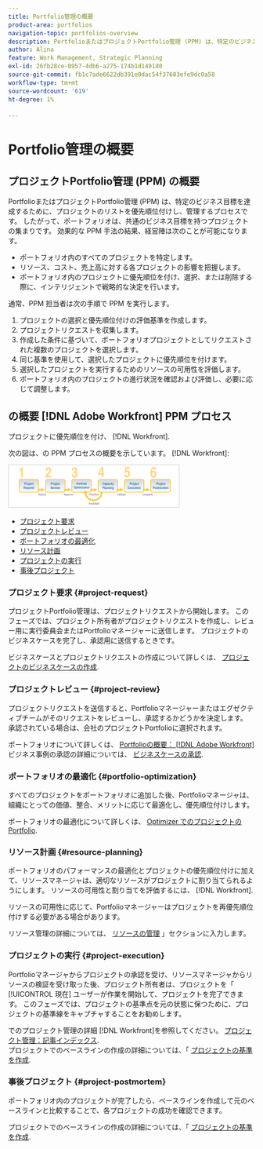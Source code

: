 ```yaml
---
title: Portfolio管理の概要
product-area: portfolios
navigation-topic: portfolios-overview
description: PortfolioまたはプロジェクトPortfolio管理 (PPM) は、特定のビジネス目標を達成するために、プロジェクトのリストを優先順位付けし、管理するプロセスです。 ポートフォリオは、共通のビジネス目標を持つプロジェクトの集まりです。
author: Alina
feature: Work Management, Strategic Planning
exl-id: 26fb28ce-0957-4db6-a275-174b1d149180
source-git-commit: fb1c7ade6622db391e0dac54f37603efe9dc0a58
workflow-type: tm+mt
source-wordcount: '619'
ht-degree: 1%

---
```


# Portfolio管理の概要

## プロジェクトPortfolio管理 (PPM) の概要

PortfolioまたはプロジェクトPortfolio管理 (PPM) は、特定のビジネス目標を達成するために、プロジェクトのリストを優先順位付けし、管理するプロセスです。 したがって、ポートフォリオは、共通のビジネス目標を持つプロジェクトの集まりです。 効果的な PPM 手法の結果、経営陣は次のことが可能になります。

* ポートフォリオ内のすべてのプロジェクトを特定します。
* リソース、コスト、売上高に対する各プロジェクトの影響を把握します。
* ポートフォリオ内のプロジェクトに優先順位を付け、選択、または削除する際に、インテリジェントで戦略的な決定を行います。

通常、PPM 担当者は次の手順で PPM を実行します。

1. プロジェクトの選択と優先順位付けの評価基準を作成します。
1. プロジェクトリクエストを収集します。
1. 作成した条件に基づいて、ポートフォリオプロジェクトとしてリクエストされた複数のプロジェクトを選択します。
1. 同じ基準を使用して、選択したプロジェクトに優先順位を付けます。
1. 選択したプロジェクトを実行するためのリソースの可用性を評価します。
1. ポートフォリオ内のプロジェクトの進行状況を確認および評価し、必要に応じて調整します。

## の概要 [!DNL Adobe Workfront] PPM プロセス

プロジェクトに優先順位を付け、 [!DNL Workfront].

次の図は、の PPM プロセスの概要を示しています。 [!DNL Workfront]:

![](assets/pm1-350x88.png)

* [プロジェクト要求](#project-request)
* [プロジェクトレビュー](#project-review)
* [ポートフォリオの最適化](#portfolio-optimization)
* [リソース計画](#resource-planning)
* [プロジェクトの実行](#project-execution)
* [事後プロジェクト](#project-postmortem)

### プロジェクト要求 {#project-request}

プロジェクトPortfolio管理は、プロジェクトリクエストから開始します。 このフェーズでは、プロジェクト所有者がプロジェクトリクエストを作成し、レビュー用に実行委員会またはPortfolioマネージャーに送信します。 プロジェクトのビジネスケースを完了し、承認用に送信するときです。

ビジネスケースとプロジェクトリクエストの作成について詳しくは、 [プロジェクトのビジネスケースの作成](../../../manage-work/projects/define-a-business-case/create-business-case.md).

### プロジェクトレビュー {#project-review}

プロジェクトリクエストを送信すると、Portfolioマネージャーまたはエグゼクティブチームがそのリクエストをレビューし、承認するかどうかを決定します。 承認されている場合は、会社のプロジェクトPortfolioに選択されます。

ポートフォリオについて詳しくは、 [Portfolioの概要： [!DNL Adobe Workfront]](../../../manage-work/portfolios/portfolios-overview/portfolio-overview.md)ビジネス事例の承認の詳細については、 [ビジネスケースの承認](../../../manage-work/projects/define-a-business-case/approve-business-case.md).

### ポートフォリオの最適化 {#portfolio-optimization}

すべてのプロジェクトをポートフォリオに追加した後、Portfolioマネージャは、組織にとっての価値、整合、メリットに応じて最適化し、優先順位付けします。

ポートフォリオの最適化について詳しくは、 [Optimizer でのプロジェクトのPortfolio](../../../manage-work/portfolios/portfolio-optimizer/optimize-projects-in-portfolio-optimizer.md).

### リソース計画 {#resource-planning}

ポートフォリオのパフォーマンスの最適化とプロジェクトの優先順位付けに加えて、リソースマネージャは、適切なリソースがプロジェクトに割り当てられるようにします。 リソースの可用性と割り当てを評価するには、 [!DNL Workfront].

リソースの可用性に応じて、Portfolioマネージャーはプロジェクトを再優先順位付けする必要がある場合があります。

リソース管理の詳細については、 [リソースの管理](../../../resource-mgmt/manage-resources.md) 」セクションに入力します。

### プロジェクトの実行 {#project-execution}

Portfolioマネージャからプロジェクトの承認を受け、リソースマネージャからリソースの検証を受け取った後、プロジェクト所有者は、プロジェクトを「 [!UICONTROL 現在] ユーザーが作業を開始して、プロジェクトを完了できます。 このフェーズでは、プロジェクトの基準点を元の状態に保つために、プロジェクトの基準線をキャプチャすることをお勧めします。

でのプロジェクト管理の詳細 [!DNL Workfront]を参照してください。 [プロジェクト管理：記事インデックス](../../../manage-work/projects/manage-projects/manage-projects-overview.md).\
プロジェクトでのベースラインの作成の詳細については、「 [プロジェクトの基準を作成](../../../manage-work/projects/create-projects/create-baselines.md).

### 事後プロジェクト {#project-postmortem}

ポートフォリオ内のプロジェクトが完了したら、ベースラインを作成して元のベースラインと比較することで、各プロジェクトの成功を確認できます。

プロジェクトでのベースラインの作成の詳細については、「 [プロジェクトの基準を作成](../../../manage-work/projects/create-projects/create-baselines.md).
